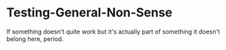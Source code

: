 # Testing-General-Non-Sense
If something doesn't quite work but it's actually part of something it doesn't belong here, period.
